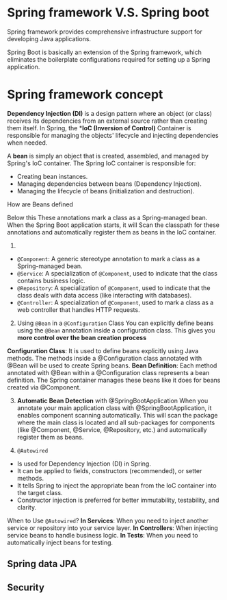 # Spring framework V.S. Spring boot 

Spring framework provides comprehensive infrastructure support for developing Java applications. 

Spring Boot is basically an extension of the Spring framework, which eliminates the boilerplate configurations required for setting up a Spring application.

# Spring framework concept

**Dependency Injection (DI)** is a design pattern where an object (or class) receives its dependencies from an external source rather than creating them itself. 
In Spring, the ***IoC (Inversion of Control)** Container is responsible for managing the objects' lifecycle and injecting dependencies when needed.

A **bean** is simply an object that is created, 
assembled, and managed by Spring's IoC container. The Spring IoC container is responsible for:

- Creating bean instances.
- Managing dependencies between beans (Dependency Injection).
- Managing the lifecycle of beans (initialization and destruction).

How are Beans defined

Below this These annotations mark a class as a Spring-managed bean. 
When the Spring Boot application starts, 
it will Scan the classpath for these annotations and automatically register them as beans in the IoC container.

1)
- `@Component`: A generic stereotype annotation to mark a class as a Spring-managed bean.
- `@Service`: A specialization of `@Component`, used to indicate that the class contains business logic.
- `@Repository`: A specialization of `@Component`, used to indicate that the class deals with data access (like interacting with databases).
- `@Controller`: A specialization of `@Component`, used to mark a class as a web controller that handles HTTP requests.

2) Using `@Bean` in a `@Configuration` Class
You can explicitly define beans using the `@Bean` annotation inside a configuration class. 
This gives you **more control over the bean creation process**

**Configuration Class**: It is used to define beans explicitly using Java methods. The methods inside a @Configuration class annotated with @Bean will be used to create Spring beans.
**Bean Definition**: Each method annotated with @Bean within a @Configuration class represents a bean definition. The Spring container manages these beans like it does for beans created via @Component.

3) **Automatic Bean Detection** with @SpringBootApplication 
When you annotate your main application class with @SpringBootApplication, it enables component scanning automatically. 
This will scan the package where the main class is located and all sub-packages for components (like @Component, @Service, @Repository, etc.) 
and automatically register them as beans.

4) `@Autowired`
- Is used for Dependency Injection (DI) in Spring.
- It can be applied to fields, constructors (recommended), or setter methods.
- It tells Spring to inject the appropriate bean from the IoC container into the target class.
- Constructor injection is preferred for better immutability, testability, and clarity.

When to Use `@Autowired`?
**In Services**: When you need to inject another service or repository into your service layer.
**In Controllers**: When injecting service beans to handle business logic.
**In Tests**: When you need to automatically inject beans for testing.

## Spring data JPA



## Security
